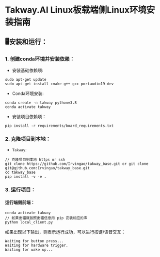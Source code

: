 Takway.AI Linux板载端侧Linux环境安装指南
=========

## 🖥️安装和运行：


### 1. 创建conda环境并安装依赖：

- 安装基础依赖项: 
```
sudo apt-get update
sudo apt-get install cmake g++ gcc portaudio19-dev
```

- Conda环境安装: 
```
conda create -n takway python=3.8
conda activate takway
```

- 安装项目依赖项：
```
pip install -r requirements/board_requirements.txt
```

### 2. 克隆项目到本地：

- `Takway`: 
```
// 克隆项目到本地 https or ssh
git clone https://github.com/Irvingao/takway_base.git or git clone git@github.com:Irvingao/takway_base.git
cd takway_base
pip install -v -e .
```


### 3. 运行项目：

#### 运行端侧前端：
```
conda activate takway
// 如果出错就按照出错信息用 pip 安装相应的库
python local_client.py 
```

如果出现以下输出，则表示运行成功，可以进行按键/语音交互：
```
Waiting for button press...
Waiting for hardware trigger.
Waiting for wake up...
```